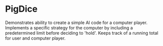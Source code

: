 # PigDice
Demonstrates ability to create a simple AI code for a computer player. Implements a specific strategy for the computer by including a predetermined limit before deciding to 'hold'. Keeps track of a running total for user and computer player.
